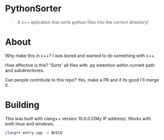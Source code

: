 # PythonSorter
> A c++ aplication that sorts python files into the correct directory!
# About
 Why make this in c++?
    I was bored and wanted to do something with c++.

 How affective is this?
    'Sorts' all files with .py extention within current path and subdirectories.

 Can people contribute to this repo?
    Yes, make a PR and if its good I'll merge it.

# Building
   This was built with clang++ version 10.0.0.0(My IP address).
   Works with both linux and windows.
   ```bash
   clang++ entry.cpp -o BUILD
   ```
